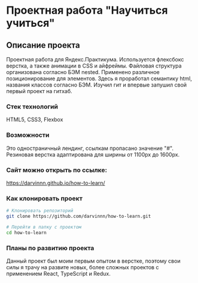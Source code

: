 # Проектная работа "Научиться учиться"
## Описание проекта
 Проектная работа для Яндекс.Практикума. Используется флексбокс верстка, а также анимации в CSS и айфреймы. Файловая структура организована согласно БЭМ nested. Применено различное позиционирование для элементов. Здесь я проработал семантику html, названия классов согласно БЭМ. Изучил гит и впервые запушил свой первый проект на гитхаб.

### Стек технологий

HTML5, CSS3, Flexbox 



### Возможности
 Это одностраничный лендинг, ссылкам пропасано значение "#". Резиновая верстка адаптирована для ширины от 1100px до 1600px.

### Сайт можно открыть по ссылке:
https://darvinnn.github.io/how-to-learn/

### Как клонировать проект

```bash
# Клонировать репозиторий
git clone https://github.com/darvinnn/how-to-learn.git

# Перейти в папку с проектом
cd how-to-learn

```

### Планы по развитию проекта
Данный проект был моим первым опытом в верстке, поэтому свои силы я трачу на развите новых, более сложных проектов с применением React, TypeScript и Redux.
